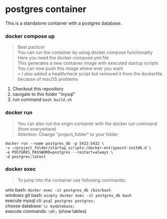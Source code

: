 # postgres container

This is a standalone container with a postgres database.<br/>

### docker compose up

> Best pactice!<br/>
> You can run the container by using docker compose functionality<br/>
> Here you need the docker-compose.yml file<br/>
> This generates a new container image with executed startup scripts<br/>
> You can now push this image where ever you want<br/>
< I also added a healthcheck script but removed it from the dockerfile because of macOS problems<br/>

1. Checkout this repository
2. navigate to this folder "mysql"
2. run command `bash build.sh`

### docker run

> You can also run the origin container with the docker run command (from everywhere)<br/>
> Attention: Change "project_folder" to your folder<br/>

`docker run --name postgres_db -p 5432:5432 \`<br/>
`-v ~/project_folder/startup_scripts:/docker-entrypoint-initdb.d \`<br/>
`-e POSTGRES_PASSWORD=postgres --restart=always \`<br/>
`-d postgres:latest`<br/>

### docker exec

> To jump into the container use following commands:<br/>

unix bash: `docker exec -it postgres_db /bin/bash`<br/>
windows git bash: `winpty docker exec -it postgres_db bash`<br/>
execute mysql cli: `psql postgres postgres;`<br/>
choose database: `\c mydatabase;`<br/>
execute commands: `\dt;` (show tables)<br/>
